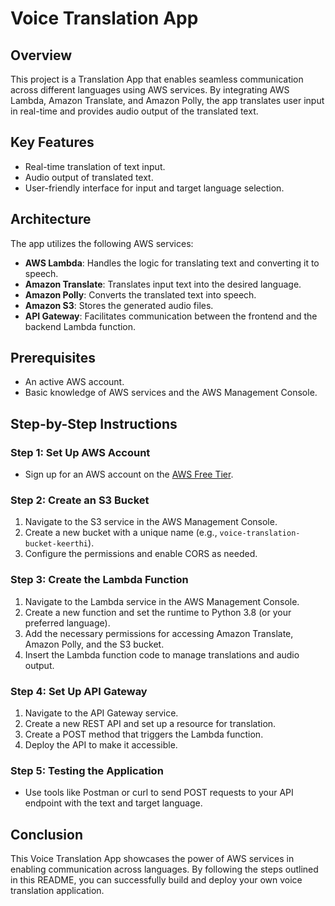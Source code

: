 # Voice Translation App

## Overview
This project is a Translation App that enables seamless communication across different languages using AWS services. By integrating AWS Lambda, Amazon Translate, and Amazon Polly, the app translates user input in real-time and provides audio output of the translated text.

## Key Features
- Real-time translation of text input.
- Audio output of translated text.
- User-friendly interface for input and target language selection.

## Architecture
The app utilizes the following AWS services:
- **AWS Lambda**: Handles the logic for translating text and converting it to speech.
- **Amazon Translate**: Translates input text into the desired language.
- **Amazon Polly**: Converts the translated text into speech.
- **Amazon S3**: Stores the generated audio files.
- **API Gateway**: Facilitates communication between the frontend and the backend Lambda function.

## Prerequisites
- An active AWS account.
- Basic knowledge of AWS services and the AWS Management Console.

## Step-by-Step Instructions

### Step 1: Set Up AWS Account
- Sign up for an AWS account on the [AWS Free Tier](https://aws.amazon.com/free/).

### Step 2: Create an S3 Bucket
1. Navigate to the S3 service in the AWS Management Console.
2. Create a new bucket with a unique name (e.g., `voice-translation-bucket-keerthi`).
3. Configure the permissions and enable CORS as needed.

### Step 3: Create the Lambda Function
1. Navigate to the Lambda service in the AWS Management Console.
2. Create a new function and set the runtime to Python 3.8 (or your preferred language).
3. Add the necessary permissions for accessing Amazon Translate, Amazon Polly, and the S3 bucket.
4. Insert the Lambda function code to manage translations and audio output.

### Step 4: Set Up API Gateway
1. Navigate to the API Gateway service.
2. Create a new REST API and set up a resource for translation.
3. Create a POST method that triggers the Lambda function.
4. Deploy the API to make it accessible.

### Step 5: Testing the Application
- Use tools like Postman or curl to send POST requests to your API endpoint with the text and target language.

## Conclusion
This Voice Translation App showcases the power of AWS services in enabling communication across languages. By following the steps outlined in this README, you can successfully build and deploy your own voice translation application.
